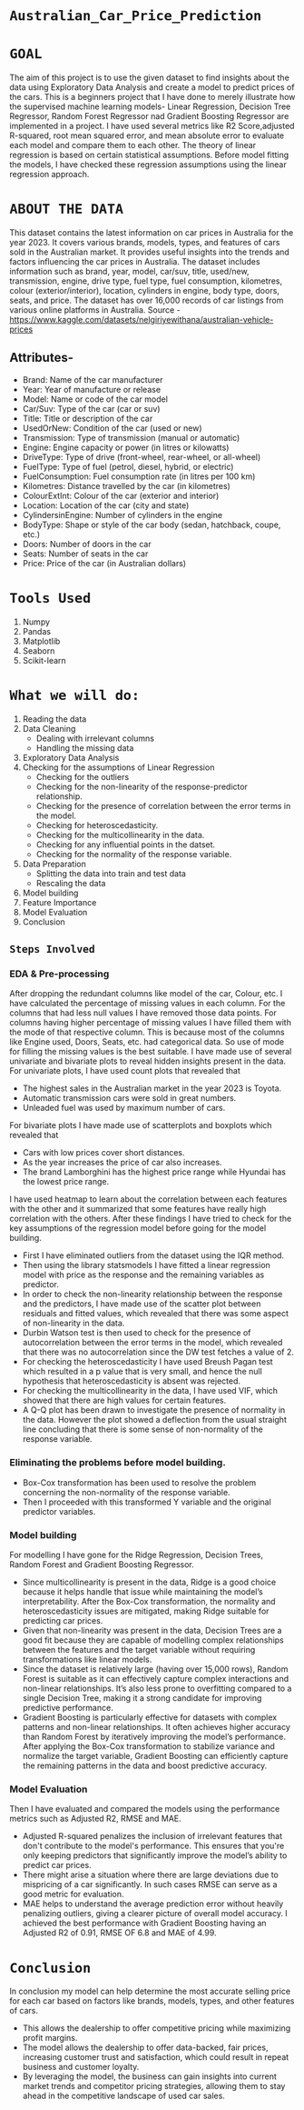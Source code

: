 # **`Australian_Car_Price_Prediction`**
# **`GOAL`** 
The aim of this project is to use the given dataset to find insights about the data using Exploratory Data Analysis and create a model to predict prices of the cars. This is a beginners project that I have done to merely illustrate how the supervised machine learning models- Linear Regression, Decision Tree Regressor, Random Forest Regressor nad Gradient Boosting Regressor are implemented in a project. I have used several metrics like R2 Score,adjusted R-squared, root mean squared error, and mean absolute error to evaluate each model and compare them to each other. The theory of linear regression is based on certain statistical assumptions. Before model fitting the models, I have checked these regression assumptions using the linear regression approach.

# **`ABOUT THE DATA`**
This dataset contains the latest information on car prices in Australia for the year 2023. It covers various brands, models, types, and features of cars sold in the Australian market. It provides useful insights into the trends and factors influencing the car prices in Australia. The dataset includes information such as brand, year, model, car/suv, title, used/new, transmission, engine, drive type, fuel type, fuel consumption, kilometres, colour (exterior/interior), location, cylinders in engine, body type, doors, seats, and price. The dataset has over 16,000 records of car listings from various online platforms in Australia.
Source - https://www.kaggle.com/datasets/nelgiriyewithana/australian-vehicle-prices

## Attributes-
- Brand: Name of the car manufacturer
- Year: Year of manufacture or release
- Model: Name or code of the car model
- Car/Suv: Type of the car (car or suv)
- Title: Title or description of the car
- UsedOrNew: Condition of the car (used or new)
- Transmission: Type of transmission (manual or automatic)
- Engine: Engine capacity or power (in litres or kilowatts)
- DriveType: Type of drive (front-wheel, rear-wheel, or all-wheel)
- FuelType: Type of fuel (petrol, diesel, hybrid, or electric)
- FuelConsumption: Fuel consumption rate (in litres per 100 km)
- Kilometres: Distance travelled by the car (in kilometres)
- ColourExtInt: Colour of the car (exterior and interior)
- Location: Location of the car (city and state)
- CylindersinEngine: Number of cylinders in the engine
- BodyType: Shape or style of the car body (sedan, hatchback, coupe, etc.)
- Doors: Number of doors in the car
- Seats: Number of seats in the car
- Price: Price of the car (in Australian dollars)
# **`Tools Used`**
1. Numpy
2. Pandas
3. Matplotlib
4. Seaborn
5. Scikit-learn
# **`What we will do:`**
1. Reading the data
2. Data Cleaning
   - Dealing with irrelevant columns
   - Handling the missing data 
3. Exploratory Data Analysis
4. Checking for the assumptions of Linear Regression
   - Checking for the outliers
   - Checking for the non-linearity of the response-predictor relationship.
   - Checking for the presence of correlation between the error terms in the model.
   - Checking for heteroscedasticity.
   - Checking for the multicollinearity in the data.
   - Checking for any influential points in the datset.
   - Checking for the normality of the response variable.
5. Data Preparation
   - Splitting the data into train and test data
   - Rescaling the data
6. Model building
7. Feature Importance
8. Model Evaluation
9. Conclusion

## **`Steps Involved`**
### EDA & Pre-processing 
After dropping the redundant columns like model of the car, Colour, etc. I have calculated the percentage of missing values in each column. For the columns that had less null values I have removed those data points. For columns having higher percentage of missing values I have filled them with the mode of that respective column. This is because most of the columns like Engine used, Doors, Seats, etc. had categorical data. So use of mode for filling the missing values is the best suitable. 
I have made use of several univariate and bivariate plots to reveal hidden insights present in the data.
For univariate plots, I have used count plots that revealed that
-	The highest sales in the Australian market in the year 2023 is Toyota.  
-	Automatic transmission cars were sold in great numbers. 
-	Unleaded fuel was used by maximum number of cars.
  
For bivariate plots I have made use of scatterplots and boxplots which revealed that 
-	Cars with low prices cover short distances.
-	As the year increases the price of car also increases.
-	The brand Lamborghini has the highest price range while Hyundai has the lowest price range.

I have used heatmap to learn about the correlation between each features with the other and it summarized that some features have really high correlation with the others.
After these findings I have tried to check for the key assumptions of the regression model before going for the model building.
-	First I have eliminated outliers from the dataset using the IQR method. 
-	Then using the library statsmodels I have fitted a linear regression model with price as the response and the remaining variables as predictor.
-	In order to check the non-linearity relationship between the response and the predictors, I have made use of the scatter plot between residuals and fitted values, which revealed that there was some aspect of non-linearity in the data.
-	Durbin Watson test is then used to check for the presence of autocorrelation between the error terms in the model, which revealed that there was no autocorrelation since the DW test fetches a value of 2.
-	For checking the heteroscedasticity I have used Breush Pagan test which resulted in a p value that is very small, and hence the null hypothesis that heteroscedasticity is absent was rejected. 
-	For checking the multicollinearity in the data, I have used VIF, which showed that there are high values for certain features. 
-	A Q-Q plot has been drawn to investigate the presence of normality in the data. However the plot showed a deflection from the usual straight line concluding that there is some sense of non-normality of the response variable.

### Eliminating the problems before model building.
-	Box-Cox transformation has been used to resolve the problem concerning the non-normality of the response variable. 
-	Then I proceeded with this transformed Y variable and the original predictor variables.

### Model building 
For modelling I have gone for the Ridge Regression, Decision Trees, Random Forest and Gradient Boosting Regressor.
-	Since multicollinearity is present in the data, Ridge is a good choice because it helps handle that issue while maintaining the model’s interpretability. After the Box-Cox transformation, the normality and heteroscedasticity issues are mitigated, making Ridge suitable for predicting car prices.
-	Given that non-linearity was present in the data, Decision Trees are a good fit because they are capable of modelling complex relationships between the features and the target variable without requiring transformations like linear models.
-	Since the dataset is relatively large (having over 15,000 rows), Random Forest is suitable as it can effectively capture complex interactions and non-linear relationships. It’s also less prone to overfitting compared to a single Decision Tree, making it a strong candidate for improving predictive performance.
-	Gradient Boosting is particularly effective for datasets with complex patterns and non-linear relationships. It often achieves higher accuracy than Random Forest by iteratively improving the model’s performance. After applying the Box-Cox transformation to stabilize variance and normalize the target variable, Gradient Boosting can efficiently capture the remaining patterns in the data and boost predictive accuracy.

### Model Evaluation
Then I have evaluated and compared the models using the performance metrics such as Adjusted R2, RMSE and MAE. 
-	Adjusted R-squared penalizes the inclusion of irrelevant features that don't contribute to the model's performance. This ensures that you're only keeping predictors that significantly improve the model’s ability to predict car prices.
-	There might arise a situation where there are large deviations due to mispricing of a car significantly. In such cases RMSE can serve as a good metric for evaluation.
-	MAE helps to understand the average prediction error without heavily penalizing outliers, giving a clearer picture of overall model accuracy.
I achieved the best performance with Gradient Boosting having an Adjusted R2 of 0.91, RMSE OF 6.8 and MAE of 4.99.

# **`Conclusion`**
In conclusion my model can help determine the most accurate selling price for each car based on factors like brands, models, types, and other features of cars. 
-	This allows the dealership to offer competitive pricing while maximizing profit margins.
-	The model allows the dealership to offer data-backed, fair prices, increasing customer trust and satisfaction, which could result in repeat business and customer loyalty.
-	By leveraging the model, the business can gain insights into current market trends and competitor pricing strategies, allowing them to stay ahead in the competitive landscape of used car sales.

